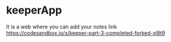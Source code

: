 # keeperApp
It is a web where you can add your notes
link
https://codesandbox.io/s/keeper-part-3-completed-forked-xl8t9
